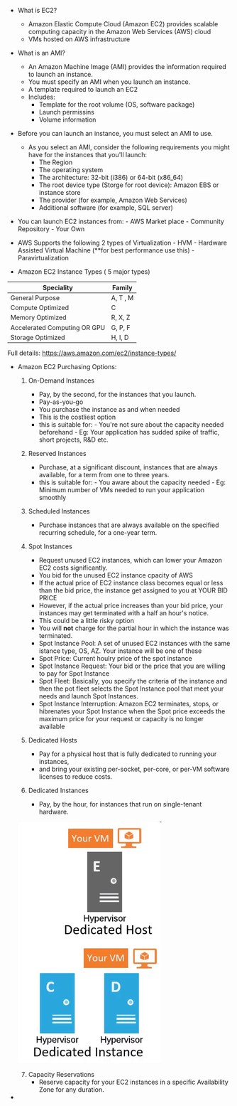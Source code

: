 * What is EC2?
   - Amazon Elastic Compute Cloud (Amazon EC2) provides scalable computing capacity in the Amazon Web Services (AWS) cloud
   - VMs hosted on AWS infrastructure 
   
* What is an AMI?
    - An Amazon Machine Image (AMI) provides the information required to launch an instance. 
    - You must specify an AMI when you launch an instance.
    - A template required to launch an EC2
    - Includes:
        - Template for the root volume (OS, software package)
        - Launch permissins
        - Volume information
        
* Before you can launch an instance, you must select an AMI to use. 
    - As you select an AMI, consider the following requirements you might have for the instances that you'll launch:
         - The Region
         - The operating system
         - The architecture: 32-bit (i386) or 64-bit (x86_64)
         - The root device type (Storge for root device): Amazon EBS or instance store
         - The provider (for example, Amazon Web Services)
         - Additional software (for example, SQL server)
         
* You can launch EC2 instances from:
      - AWS Market place
      - Community Repository
      - Your Own
  
* AWS Supports the following 2 types of Virtualization
      - HVM - Hardware Assisted Virtual Machine (**for best performance use this)
      - Paravirtualization 
            
 * Amazon EC2 Instance Types ( 5 major types)
 
 | Speciality | Family | 
 |------------|--------|
 | General Purpose | A, T , M | 
 | Compute Optimized | C |
 | Memory Optimized | R, X, Z |
 | Accelerated Computing OR GPU | G, P, F |
 | Storage Optimized | H, I, D |
 
 Full details: https://aws.amazon.com/ec2/instance-types/
 
 * Amazon EC2 Purchasing Options: 
    1. On-Demand Instances  
         - Pay, by the second, for the instances that you launch.
         - Pay-as-you-go
         - You purchase the instance as and when needed
         - This is the costliest option
         - this is suitable for:
               - You're not sure about the capacity needed beforehand
               - Eg: Your application has sudded spike of traffic, short projects, R&D etc.    
               
    2. Reserved Instances 
         - Purchase, at a significant discount, instances that are always available, for a term from one to three years.
         - this is suitable for:
               - You aware about the capacity needed
               - Eg: Minimum number of VMs needed to run your application smoothly           
               
    3. Scheduled Instances  
         - Purchase instances that are always available on the specified recurring schedule, for a one-year term.   
         
    4. Spot Instances  
         - Request unused EC2 instances, which can lower your Amazon EC2 costs significantly.
         - You bid for the unused EC2 instance cpacity of AWS
         - If the actual price of EC2 instance class becomes equal or less than the bid price, the instance get assigned to you at YOUR             BID PRICE
         - However, if the actual price increases than your bid price, your instances may get terminated with a half an hour's notice. 
         -  This could be a little risky option
         - You will **not** charge for the partial hour in which the instance was terminated. 
         * Spot Instance Pool: A set of unused EC2 instances with the same istance type, OS, AZ. Your instance will be one of these
         * Spot Price: Current houlry price of the spot instance
         * Spot Instance Request: Your bid or the price that you are willing to pay for Spot Instance
         * Spot Fleet: Basically, you specify the criteria of the instance and then the pot fleet selects the Spot Instance pool that               meet your needs and launch Spot Instances.
         * Spot Instance Interruption: Amazon EC2 terminates, stops, or hibrenates your Spot Instance when the Spot price exceeds the              maximum price for your request or capacity is no longer available 
         
     5. Dedicated Hosts
          - Pay for a physical host that is fully dedicated to running your instances, 
          - and bring your existing per-socket, per-core, or per-VM software licenses to reduce costs.
     6. Dedicated Instances 
          - Pay, by the hour, for instances that run on single-tenant hardware.
          
     ![DedicatedHost.PNG](/DedicatedHost.PNG)
 
     7. Capacity Reservations 
          - Reserve capacity for your EC2 instances in a specific Availability Zone for any duration.
            
 * 
